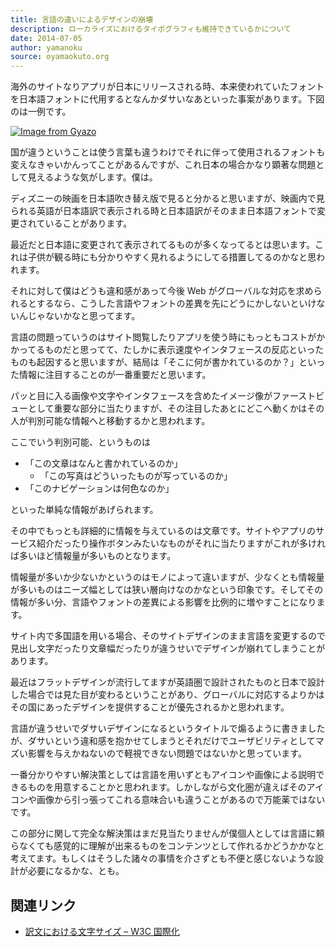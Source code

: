 ```yaml
---
title: 言語の違いによるデザインの崩壊
description: ローカライズにおけるタイポグラフィも維持できているかについて
date: 2014-07-05
author: yamanoku
source: oyamaokuto.org
---
```


海外のサイトなりアプリが日本にリリースされる時、本来使われていたフォントを日本語フォントに代用するとなんかダサいなあといった事案があります。下図のは一例です。

[![Image from Gyazo](https://i.gyazo.com/a32bcb3c5221631fee1ce3b109c2b730.png)](https://gyazo.com/a32bcb3c5221631fee1ce3b109c2b730)

国が違うということは使う言葉も違うわけでそれに伴って使用されるフォントも変えなきゃいかんってことがあるんですが、これ日本の場合かなり顕著な問題として見えるような気がします。僕は。

ディズニーの映画を日本語吹き替え版で見ると分かると思いますが、映画内で見られる英語が日本語訳で表示される時と日本語訳がそのまま日本語フォントで変更されていることがあります。

最近だと日本語に変更されて表示されてるものが多くなってるとは思います。これは子供が観る時にも分かりやすく見れるようにしてる措置してるのかなと思われます。

それに対して僕はどうも違和感があって今後 Web がグローバルな対応を求められるとするなら、こうした言語やフォントの差異を先にどうにかしないといけないんじゃないかなと思ってます。

言語の問題っていうのはサイト閲覧したりアプリを使う時にもっともコストがかかってるものだと思ってて、たしかに表示速度やインタフェースの反応といったものも起因すると思いますが、結局は「そこに何が書かれているのか？」といった情報に注目することのが一番重要だと思います。

パッと目に入る画像や文字やインタフェースを含めたイメージ像がファーストビューとして重要な部分に当たりますが、その注目したあとにどこへ動くかはその人が判別可能な情報へと移動するかと思われます。

ここでいう判別可能、というものは

- 「この文章はなんと書かれているのか」
  - 「この写真はどういったものが写っているのか」
- 「このナビゲーションは何色なのか」

といった単純な情報があげられます。

その中でもっとも詳細的に情報を与えているのは文章です。サイトやアプリのサービス紹介だったり操作ボタンみたいなものがそれに当たりますがこれが多ければ多いほど情報量が多いものとなります。

情報量が多いか少ないかというのはモノによって違いますが、少なくとも情報量が多いものはニーズ幅としては狭い層向けなのかなという印象です。そしてその情報が多い分、言語やフォントの差異による影響を比例的に増やすことになります。

サイト内で多国語を用いる場合、そのサイトデザインのまま言語を変更するので見出し文字だったり文章幅だったりが違うせいでデザインが崩れてしまうことがあります。

最近はフラットデザインが流行してますが英語圏で設計されたものと日本で設計した場合では見た目が変わるということがあり、グローバルに対応するよりかはその国にあったデザインを提供することが優先されるかと思われます。

言語が違うせいでダサいデザインになるというタイトルで煽るように書きましたが、ダサいという違和感を抱かせてしまうとそれだけでユーザビリティとしてマズい影響を与えかねないので軽視できない問題ではないかと思っています。

一番分かりやすい解決策としては言語を用いずともアイコンや画像による説明できるものを用意することかと思われます。しかしながら文化圏が違えばそのアイコンや画像から引っ張ってこれる意味合いも違うことがあるので万能薬ではないです。

この部分に関して完全な解決策はまだ見当たりませんが僕個人としては言語に頼らなくても感覚的に理解が出来るものをコンテンツとして作れるかどうかかなと考えてます。もしくはそうした諸々の事情を介さずとも不便と感じないような設計が必要になるかな、とも。

## 関連リンク

- [訳文における文字サイズ – W3C 国際化](https://www.w3.org/International/articles/article-text-size.ja)

